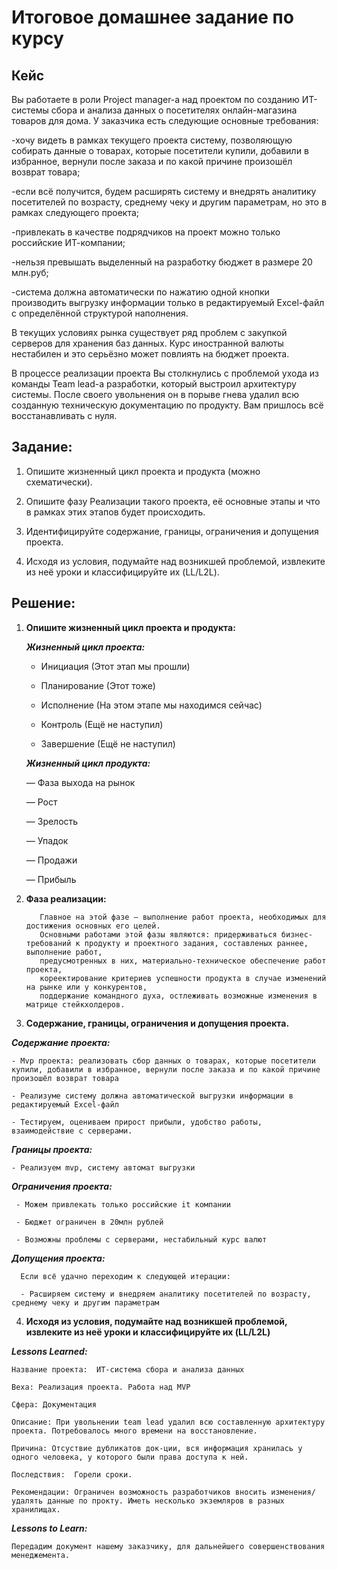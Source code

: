 # Итоговое домашнее задание по курсу
## Кейс
Вы работаете в роли Project manager-а над проектом по созданию ИТ-системы сбора и анализа данных о посетителях онлайн-магазина товаров для дома. У заказчика есть следующие основные требования:

-хочу видеть в рамках текущего проекта систему, позволяющую собирать данные о товарах, которые посетители купили, добавили в избранное, вернули после заказа и по какой причине произошёл возврат товара;

-если всё получится, будем расширять систему и внедрять аналитику посетителей по возрасту, среднему чеку и другим параметрам, но это в рамках следующего проекта;

-привлекать в качестве подрядчиков на проект можно только российские ИТ-компании;

-нельзя превышать выделенный на разработку бюджет в размере 20 млн.руб;

-система должна автоматически по нажатию одной кнопки производить выгрузку информации только в редактируемый Excel-файл с определённой структурой наполнения.

В текущих условиях рынка существует ряд проблем с закупкой серверов для хранения баз данных. Курс иностранной валюты нестабилен и это серьёзно может повлиять на бюджет проекта.

В процессе реализации проекта Вы столкнулись с проблемой ухода из команды Team lead-а разработки, который выстроил архитектуру системы. После своего увольнения он в порыве гнева удалил всю созданную техническую документацию по продукту. Вам пришлось всё восстанавливать с нуля.

## Задание:
1. Опишите жизненный цикл проекта и продукта (можно схематически).

2. Опишите фазу Реализации такого проекта, её основные этапы и что в рамках этих этапов будет происходить.

3. Идентифицируйте содержание, границы, ограничения и допущения проекта.

4. Исходя из условия, подумайте над возникшей проблемой, извлеките из неё уроки и классифицируйте их (LL/L2L).

## Решение:

1. **Опишите жизненный цикл проекта и продукта:**

    **_Жизненный цикл проекта:_**


    - Инициация (Этот этап мы прошли)

    - Планирование (Этот тоже)

    - Исполнение (На этом этапе мы находимся сейчас)

    - Контроль (Ещё не наступил)

    - Завершение (Ещё не наступил)

   **_Жизненный цикл продукта:_**


    — Фаза выхода на рынок

    — Рост

    — Зрелость

    — Упадок

    — Продажи

    — Прибыль

2. **Фаза реализации:**

          Главное на этой фазе – выполнение работ проекта, необходимых для достижения основных его целей.
          Основными работами этой фазы являются: придерживаться бизнес-требований к продукту и проектного задания, составленых раннее,  выполнение работ, 
          предусмотренных в них, материально-техническое обеспечение работ проекта, 
          кореектирование критериев успешности продукта в случае изменений на рынке или у конкурентов, 
          поддержание командного духа, остлеживать возможные изменения в матрице стейкхолдеров. 

3. **Содержание, границы, ограничения и допущения проекта.**

  **_Содержание проекта:_**

    - Mvp проекта: реализовать сбор данных о товарах, которые посетители купили, добавили в избранное, вернули после заказа и по какой причине произошёл возврат товара

    - Реализуме систему должна автоматической выгрузки информации в редактируемый Excel-файл

    - Тестируем, оцениваем прирост прибыли, удобство работы, взаимодействие с серверами. 

  **_Границы проекта:_**

    - Реализуем mvp, систему автомат выгрузки

   **_Ограничения проекта:_**

     - Можем привлекать только российские it компании

     - Бюджет ограничен в 20млн рублей

     - Возможны проблемы с серверами, нестабильный курс валют

   **_Допущения проекта:_**

      Если всё удачно переходим к следующей итерации:

      - Расширяем систему и внедряем аналитику посетителей по возрасту, среднему чеку и другим параметрам

4. **Исходя из условия, подумайте над возникшей проблемой, извлеките из неё уроки и классифицируйте их (LL/L2L)**

  **_Lessons Learned:_**

    Название проекта:  ИТ-система сбора и анализа данных

    Веха: Реализация проекта. Работа над MVP

    Сфера: Документация

    Описание: При увольнении team lead удалил всю составленную архитектуру проекта. Потребовалось много времени на восстановление.

    Причина: Отсуствие дубликатов док-ции, вся информация хранилась у одного человека, у которого были права доступа к ней.

    Последствия:  Горели сроки.

    Рекомендации: Ограничен возможность разработчиков вносить изменения/удалять данные по прокту. Иметь несколько экземляров в разных хранилищах.

  **_Lessons to Learn:_**

    Передадим документ нашему заказчику, для дальнейшего совершенствования менеджемента.


